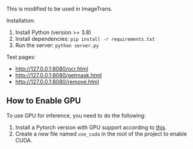 This is modified to be used in ImageTrans.

Installation:

1. Install Python (version >= 3.8)
2. Install dependencies: `pip install -r requirements.txt`
3. Run the server: `python server.py`


Test pages:

* <http://127.0.0.1:8080/ocr.html>
* <http://127.0.0.1:8080/getmask.html>
* <http://127.0.0.1:8080/remove.html>

## How to Enable GPU

To use GPU for inference, you need to do the following:

1. Install a Pytorch version with GPU support according to [this](https://pytorch.org/get-started/locally/#start-locally).
2. Create a new file named `use_cuda` in the root of the project to enable CUDA.